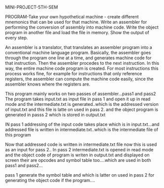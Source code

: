 MINI-PROJECT-5TH-SEM

PROGRAM-Take your own hypothetical machine - create different mnemonics that can be used for that machine. Write an assembler for performing the conversion of assembly into machine code. Write the object program in another file and load the file in memory. Show the output of every step. 

An assembler is a translator, that translates an assembler program into a conventional machine language program. Basically, the assembler goes through the program one line at a time, and generates machine code for that instruction. Then the assembler procedes to the next instruction. In this way, the entire machine code program is created. For most instructions this process works fine, for example for instructions that only reference registers, the assembler can compute the machine code easily, since the assembler knows where the registers are.

This program mainly works on two passes of assembler...pass1 and pass2
The program takes input.txt as input file in pass 1 and open it up in read mode and the intermediate.txt is  generated..which is the addressed version of input.txt and this file is latte on used in pass 2. and the object program is generated in passs 2 which is stored in output.txt

IN pass 1 addressing of the input code takes place which is in input.txt...and addressed file is written in intermediate.txt..which is the intermediate file of this program

Now that addressed code is written in intermediate.txt file now this  is used as an input for pass 2..
In pass 2 intermediate.txt is opened in read mode and the object code of program is writen in output.txt and displayed on screen
their are opcodes and symbol table too....which are used in both pass1 and pass2...

pass 1 generate the symbol table and which is latter on used in pass 2 for generating the object code if the program....



